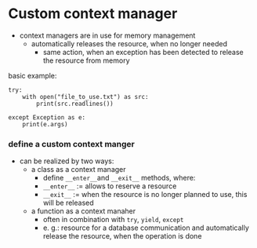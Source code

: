 #   Custom context manager
-   context managers are in use for memory management
    -   automatically releases the resource, when no longer needed
        -   same action, when an exception has been detected to release the resource from memory

basic example:
```
try:
    with open("file_to_use.txt") as src:
        print(src.readlines())
    
except Exception as e:
    print(e.args)
```

### define a custom context manger
-   can be realized by two ways:
    -   a class as a context manager
        -   define `__enter__`and `__exit__` methods, where:
        -   `__enter__` := allows to reserve a resource
        -   `__exit__` := when the resource is no longer planned to use, this will be released
    -   a function as a context manaher
        -   often in combination with `try`, `yield`, `except`
        -   e. g.: resource for a database communication and automatically release the resource, when the operation is done